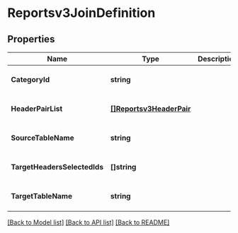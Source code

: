 # Reportsv3JoinDefinition

## Properties
Name | Type | Description | Notes
------------ | ------------- | ------------- | -------------
**CategoryId** | **string** |  | [optional] [default to null]
**HeaderPairList** | [**[]Reportsv3HeaderPair**](reportsv3HeaderPair.md) |  | [optional] [default to null]
**SourceTableName** | **string** |  | [optional] [default to null]
**TargetHeadersSelectedIds** | **[]string** |  | [optional] [default to null]
**TargetTableName** | **string** |  | [optional] [default to null]

[[Back to Model list]](../README.md#documentation-for-models) [[Back to API list]](../README.md#documentation-for-api-endpoints) [[Back to README]](../README.md)


